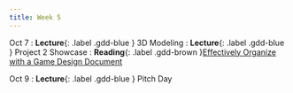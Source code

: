 ```yaml
---
title: Week 5
---
```


Oct 7
: **Lecture**{: .label .gdd-blue } 3D Modeling
: **Lecture**{: .label .gdd-blue } Project 2 Showcase
: **Reading**{: .label .gdd-brown }[Effectively Organize with a Game Design Document]

Oct 9
: **Lecture**{: .label .gdd-blue } Pitch Day

<!-- [Pitch Day]: https://docs.google.com/presentation/d/1vaz1Q_YqXOGP_fpGI7Wtqqe6-YCmiCaYQ6I3eptQkYo/edit?usp=sharing
[Project 2 Showcase]: https://docs.google.com/presentation/d/16gLK3rRbWZzN8SunlftMyqUsAMK8b8CvDDnf0FFlfT8/edit?usp=sharing -->

[Effectively Organize with a Game Design Document]: https://code.tutsplus.com/effectively-organize-your-games-development-with-a-game-design-document--active-10140a

[Pitch Day]: https://docs.google.com/presentation/d/1qpeffTg0sfncp_yk8Yrc3Yu06eEEoUwnQnntBe9bviI/edit?usp=drive_link